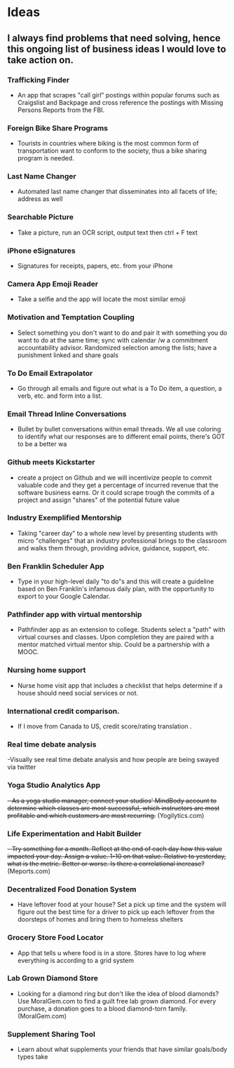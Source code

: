 # Ideas

## I always find problems that need solving, hence this ongoing list of business ideas I would love to take action on.

### Trafficking Finder

- An app that scrapes "call girl" postings within popular forums such as Craigslist and Backpage and cross reference the postings with Missing Persons Reports from the FBI.

### Foreign Bike Share Programs

- Tourists in countries where biking is the most common form of transportation want to conform to the society, thus a bike sharing program is needed.

### Last Name Changer

- Automated last name changer that disseminates into all facets of life; address as well

### Searchable Picture

- Take a picture, run an OCR script, output text then ctrl + F text

### iPhone eSignatures

- Signatures for receipts, papers, etc. from your iPhone

### Camera App Emoji Reader

- Take a selfie and the app will locate the most similar emoji

### Motivation and Temptation Coupling

- Select something you don't want to do and pair it with something you do want to do at the same time; sync with calendar /w a commitment accountability advisor. Randomized selection among the lists; have a punishment linked and share goals

### To Do Email Extrapolator

- Go through all emails and figure out what is a To Do item, a question, a verb, etc. and form into a list.

### Email Thread Inline Conversations 

- Bullet by bullet conversations within email threads. We all use coloring to identify what our responses are to different email points, there's GOT to be a better wa

### Github meets Kickstarter

- create a project on Github and we will incentivize people to commit valuable code and they get a percentage of incurred revenue that the software business earns. Or it could scrape trough the commits of a project and assign "shares" of the potential future value

### Industry Exemplified Mentorship

- Taking "career day" to a whole new level by presenting students with micro "challenges" that an industry professional brings to the classroom and walks them through, providing advice, guidance, support, etc.

### Ben Franklin Scheduler App

- Type in your high-level daily "to do"s and this will create a guideline based on Ben Franklin's infamous daily plan, with the opportunity to export to your Google Calendar.

### Pathfinder app with virtual mentorship

- Pathfinder app as an extension to college. Students select a "path" with virtual courses and classes. Upon completion they are paired with a mentor matched virtual mentor ship. Could be a partnership with a MOOC.

### Nursing home support  

- Nurse home visit app that includes a checklist that helps determine if a house should need social services or not.

### International credit comparison.

- If I move from Canada to US, credit score/rating translation .

### Real time debate analysis

-Visually see real time debate analysis and how people are being swayed via twitter

### Yoga Studio Analytics App

~~- As a yoga studio manager, connect your studios' MindBody account to determine which classes are most successful, which instructors are most profitable and which customers are most recurring.~~ (Yogilytics.com)

### Life Experimentation and Habit Builder

~~- Try something for a month. Reflect at the end of each day how this value impacted your day. Assign a value. 1-10 on that value. Relative to yesterday, what is the metric. Better or worse. Is there a correlational increase?~~ (Meports.com)

### Decentralized Food Donation System

- Have leftover food at your house? Set a pick up time and the system will figure out the best time for a driver to pick up each leftover from the doorsteps of homes and bring them to homeless shelters

### Grocery Store Food Locator

- App that tells u where food is in a store. Stores have to log where everything is according to a grid system

### Lab Grown Diamond Store

- Looking for a diamond ring but don't like the idea of blood diamonds? Use MoralGem.com to find a guilt free lab grown diamond. For every purchase, a donation goes to a blood diamond-torn family. (MoralGem.com)

### Supplement Sharing Tool

- Learn about what supplements your friends that have similar goals/body types take
